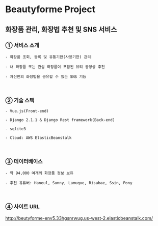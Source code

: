 # Beautyforme Project

화장품 관리, 화장법 추천 및 SNS 서비스
-

### ① 서비스 소개

```
- 화장품 조회, 등록 및 유통기한(사용기한) 관리

- 내 화장품 또는 관심 화장품이 포함된 뷰티 동영상 추천

- 자신만의 화장법을 공유할 수 있는 SNS 기능
```
<br>

### ② 기술 스택

```
- Vue.js(Front-end)

- Django 2.1.1 & Django Rest framework(Back-end)

- sqlite3

- Cloud: AWS ElasticBeanstalk
```
<br>

### ③ 데이터베이스

```
- 약 94,000 여개의 화장품 정보 보유

- 추천 유튜버: Haneul, Sunny, Lamuque, Risabae, Ssin, Pony
```
<br>

### ④ 사이트 URL 

http://beutyforme-env5.33hgsnrwug.us-west-2.elasticbeanstalk.com/
